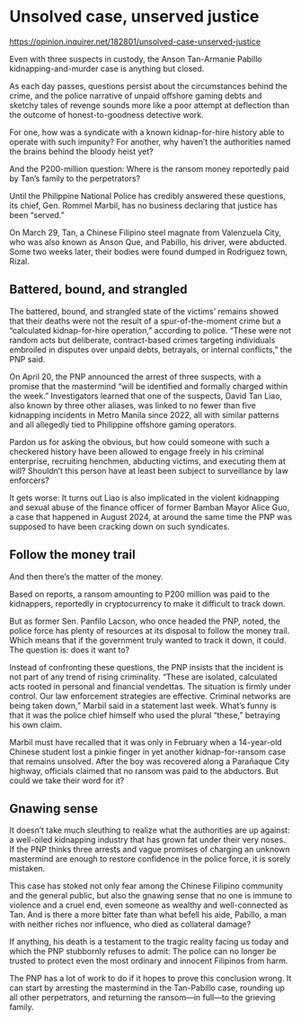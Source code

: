 # Unsolved case, unserved justice

https://opinion.inquirer.net/182801/unsolved-case-unserved-justice



Even with three suspects in custody, the Anson Tan-Armanie Pabillo kidnapping-and-murder case is anything but closed.

As each day passes, questions persist about the circumstances behind the crime, and the police narrative of unpaid offshore gaming debts and sketchy tales of revenge sounds more like a poor attempt at deflection than the outcome of honest-to-goodness detective work.

For one, how was a syndicate with a known kidnap-for-hire history able to operate with such impunity? For another, why haven’t the authorities named the brains behind the bloody heist yet?

And the P200-million question: Where is the ransom money reportedly paid by Tan’s family to the perpetrators?

Until the Philippine National Police has credibly answered these questions, its chief, Gen. Rommel Marbil, has no business declaring that justice has been “served.”

On March 29, Tan, a Chinese Filipino steel magnate from Valenzuela City, who was also known as Anson Que, and Pabillo, his driver, were abducted. Some two weeks later, their bodies were found dumped in Rodriguez town, Rizal.



##  Battered, bound, and strangled



The battered, bound, and strangled state of the victims’ remains showed that their deaths were not the result of a spur-of-the-moment crime but a “calculated kidnap-for-hire operation,” according to police. “These were not random acts but deliberate, contract-based crimes targeting individuals embroiled in disputes over unpaid debts, betrayals, or internal conflicts,” the PNP said.

On April 20, the PNP announced the arrest of three suspects, with a promise that the mastermind “will be identified and formally charged within the week.” Investigators learned that one of the suspects, David Tan Liao, also known by three other aliases, was linked to no fewer than five kidnapping incidents in Metro Manila since 2022, all with similar patterns and all allegedly tied to Philippine offshore gaming operators.

Pardon us for asking the obvious, but how could someone with such a checkered history have been allowed to engage freely in his criminal enterprise, recruiting henchmen, abducting victims, and executing them at will? Shouldn’t this person have at least been subject to surveillance by law enforcers?

It gets worse: It turns out Liao is also implicated in the violent kidnapping and sexual abuse of the finance officer of former Bamban Mayor Alice Guo, a case that happened in August 2024, at around the same time the PNP was supposed to have been cracking down on such syndicates.



##  Follow the money trail



And then there’s the matter of the money.

Based on reports, a ransom amounting to P200 million was paid to the kidnappers, reportedly in cryptocurrency to make it difficult to track down.

But as former Sen. Panfilo Lacson, who once headed the PNP, noted, the police force has plenty of resources at its disposal to follow the money trail. Which means that if the government truly wanted to track it down, it could. The question is: does it want to?

Instead of confronting these questions, the PNP insists that the incident is not part of any trend of rising criminality. “These are isolated, calculated acts rooted in personal and financial vendettas. The situation is firmly under control. Our law enforcement strategies are effective. Criminal networks are being taken down,” Marbil said in a statement last week. What’s funny is that it was the police chief himself who used the plural “these,” betraying his own claim.

Marbil must have recalled that it was only in February when a 14-year-old Chinese student lost a pinkie finger in yet another kidnap-for-ransom case that remains unsolved. After the boy was recovered along a Parañaque City highway, officials claimed that no ransom was paid to the abductors. But could we take their word for it?



##  Gnawing sense



It doesn’t take much sleuthing to realize what the authorities are up against: a well-oiled kidnapping industry that has grown fat under their very noses. If the PNP thinks three arrests and vague promises of charging an unknown mastermind are enough to restore confidence in the police force, it is sorely mistaken.

This case has stoked not only fear among the Chinese Filipino community and the general public, but also the gnawing sense that no one is immune to violence and a cruel end, even someone as wealthy and well-connected as Tan. And is there a more bitter fate than what befell his aide, Pabillo, a man with neither riches nor influence, who died as collateral damage?

If anything, his death is a testament to the tragic reality facing us today and which the PNP stubbornly refuses to admit: The police can no longer be trusted to protect even the most ordinary and innocent Filipinos from harm.

The PNP has a lot of work to do if it hopes to prove this conclusion wrong. It can start by arresting the mastermind in the Tan-Pabillo case, rounding up all other perpetrators, and returning the ransom—in full—to the grieving family.